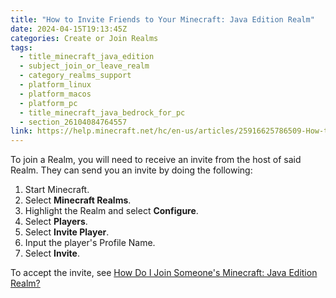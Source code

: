 ```yaml
---
title: "How to Invite Friends to Your Minecraft: Java Edition Realm"
date: 2024-04-15T19:13:45Z
categories: Create or Join Realms
tags:
  - title_minecraft_java_edition
  - subject_join_or_leave_realm
  - category_realms_support
  - platform_linux
  - platform_macos
  - platform_pc
  - title_minecraft_java_bedrock_for_pc
  - section_26104084764557
link: https://help.minecraft.net/hc/en-us/articles/25916625786509-How-to-Invite-Friends-to-Your-Minecraft-Java-Edition-Realm
---
```


To join a Realm, you will need to receive an invite from the host of said Realm. They can send you an invite by doing the following:

1.  Start Minecraft.
2.  Select **Minecraft Realms**.
3.  Highlight the Realm and select **Configure**.
4.  Select **Players**.
5.  Select **Invite Player**.
6.  Input the player's Profile Name.
7.  Select **Invite**.

To accept the invite, see [How Do I Join Someone's Minecraft: Java Edition Realm?](./How-Do-I-Join-Someone-s-Minecraft-Java-Edition-Realm.md)
